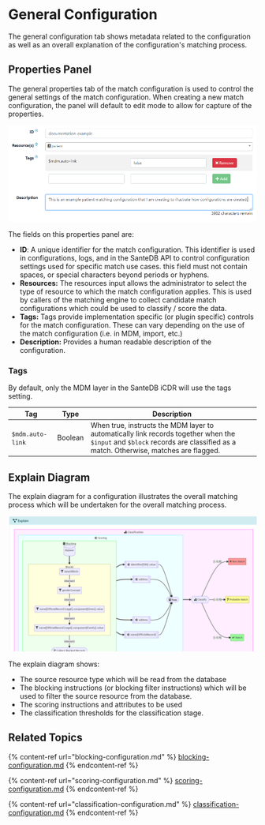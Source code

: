 # General Configuration

The general configuration tab shows metadata related to the configuration as well as an overall explanation of the configuration's matching process.

## Properties Panel

The general properties tab of the match configuration is used to control the general settings of the match configuration. When creating a new match configuration, the panel will default to edit mode to allow for capture of the properties.

![](<../../../.gitbook/assets/image (288).png>)

The fields on this properties panel are:

* **ID**: A unique identifier for the match configuration. This identifier is used in configurations, logs, and in the SanteDB API to control configuration settings used for specific match use cases. this field must not contain spaces, or special characters beyond periods or hyphens.
* **Resources:** The resources input allows the administrator to select the type of resource to which the match configuration applies. This is used by callers of the matching engine to collect candidate match configurations which could be used to classify / score the data.
* **Tags:** Tags provide implementation specific (or plugin specific) controls for the match configuration. These can vary depending on the use of the match configuration (i.e. in MDM, import, etc.)
* **Description:** Provides a human readable description of the configuration.

### Tags

By default, only the MDM layer in the SanteDB iCDR will use the tags setting.&#x20;

| Tag              | Type    | Description                                                                                                                                                                 |
| ---------------- | ------- | --------------------------------------------------------------------------------------------------------------------------------------------------------------------------- |
| `$mdm.auto-link` | Boolean | When true, instructs the MDM layer to automatically link records together when the `$input` and `$block` records are classified as a match. Otherwise, matches are flagged. |

## Explain Diagram

The explain diagram for a configuration illustrates the overall matching process which will be undertaken for the overall matching process.&#x20;

![](<../../../.gitbook/assets/image (472).png>)

The explain diagram shows:

* The source resource type which will be read from the database
* The blocking instructions (or blocking filter instructions) which will be used to filter the source resource from the database.
* The scoring instructions and attributes to be used
* The classification thresholds for the classification stage.

## Related Topics

{% content-ref url="blocking-configuration.md" %}
[blocking-configuration.md](blocking-configuration.md)
{% endcontent-ref %}

{% content-ref url="scoring-configuration.md" %}
[scoring-configuration.md](scoring-configuration.md)
{% endcontent-ref %}

{% content-ref url="classification-configuration.md" %}
[classification-configuration.md](classification-configuration.md)
{% endcontent-ref %}

